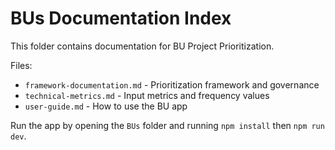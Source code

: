 # BUs Documentation Index

This folder contains documentation for BU Project Prioritization.

Files:
- `framework-documentation.md` - Prioritization framework and governance
- `technical-metrics.md` - Input metrics and frequency values
- `user-guide.md` - How to use the BU app

Run the app by opening the `BUs` folder and running `npm install` then `npm run dev`.
